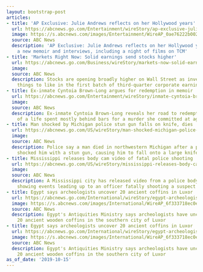 ```yaml
---
layout: bootstrap-post
articles:
- title: 'AP Exclusive: Julie Andrews reflects on her Hollywood years'
  url: https://abcnews.go.com/Entertainment/wireStory/ap-exclusive-julie-andrews-reflects-hollywood-years-66284285
  image: https://s.abcnews.com/images/Entertainment/WireAP_0ae76222b00248bd97f2f9d62f350f0d_16x9_992.jpg
  source: ABC News
  description: 'AP Exclusive: Julie Andrews reflects on her Hollywood years through
    a new memoir and interviews, including a night of films on TCM'
- title: 'Markets Right Now: Solid earnings send stocks higher'
  url: https://abcnews.go.com/Business/wireStory/markets-now-solid-earnings-send-stocks-higher-66284210
  image: 
  source: ABC News
  description: Stocks are opening broadly higher on Wall Street as investors found
    things to like in the first batch of third-quarter corporate earnings reports.
- title: Ex-inmate Cyntoia Brown-Long argues for redemption in memoir
  url: https://abcnews.go.com/Entertainment/wireStory/inmate-cyntoia-brown-long-argues-redemption-memoir-66284058
  image: 
  source: ABC News
  description: Ex-inmate Cyntoia Brown-Long reveals her road to redemption in a memoir
    of a life spent mostly behind bars for a murder she committed at age 16
- title: Man shocked by Michigan police stun gun falls on knife, dies
  url: https://abcnews.go.com/US/wireStory/man-shocked-michigan-police-stun-gun-falls-knife-66284047
  image: 
  source: ABC News
  description: Police say a man died in northwestern Michigan after a police officer
    shocked him with a stun gun, causing him to fall onto a large knife
- title: Mississippi releases body cam video of fatal police shooting
  url: https://abcnews.go.com/US/wireStory/mississippi-releases-body-cam-video-fatal-police-shooting-66284004
  image: 
  source: ABC News
  description: A Mississippi city has released video from a police body-worn camera
    showing events leading up to an officer fatally shooting a suspect
- title: Egypt says archeologists uncover 20 ancient coffins in Luxor
  url: https://abcnews.go.com/International/wireStory/egypt-archeologists-uncover-20-ancient-coffins-luxor-66283946
  image: https://s.abcnews.com/images/International/WireAP_6f333718ec0e45a4a48adeac0b2da63f_16x9_992.jpg
  source: ABC News
  description: Egypt's Antiquities Ministry says archeologists have uncovered at least
    20 ancient wooden coffins in the southern city of Luxor
- title: Egypt says archeologists uncover 20 ancient coffins in Luxor
  url: https://abcnews.go.com/International/wireStory/egypt-archeologists-uncover-20-ancient-coffins-luxor-66283945
  image: https://s.abcnews.com/images/International/WireAP_6f333718ec0e45a4a48adeac0b2da63f_16x9_992.jpg
  source: ABC News
  description: Egypt's Antiquities Ministry says archeologists have uncovered at least
    20 ancient wooden coffins in the southern city of Luxor
as_of_date: '2019-10-15'
---
```


